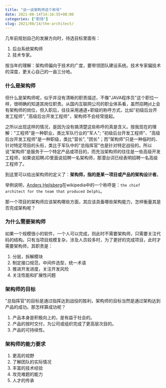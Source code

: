 ```yaml
---
title: "谈一谈架构师这个称号"
date: 2021-08-14T14:16:55+08:00
categories: ["职场"]
slug: 2021/08/14/the-architect/
---
```


几年前规划自己的发展方向时，待选目标里面有：

1. 后台系统架构师 
2. 技术专家。

按当年的理解：架构师偏向于技术的广度，要带领团队建设系统。技术专家偏技术的深度，更关心自己的一亩三分地。

### 什么是架构师

但什么是架构师呢，似乎并没有清晰的职责描述，不像"JAVA程序员"这个职位一样，很明确的知道其岗位职责。从国内互联网公司的职业体系看，虽然招聘jd上会有架构师的岗位，但入职后，往往采用通道+职级的称呼方式，比如"初级后台开发工程师", "高级后台开发工程师"，架构师不会经常提起。

之所以出现这样的情况，是因为没有搞清楚这些称呼的真是含义。按我现在的理解："工程师"是一种职业，类比军队行业的"军人"; "初级后台开发工程师"、"高级后台开发工程师"是一种职级，类比"营长", "团长"；而"架构师"只是一种临时的、针对特定项目的头衔，类比于军队中的"总指挥官"也是针对特定战役的。所以说"架构师"是服务于一个特定产品或项目的，而充当架构师的往往是一些高级开发工程师，如果说招聘JD里面说招聘一名架构师，那潜台词已经表明招聘一名高级工程师了。

到这里可以给出架构师的定义了：**架构师，指的是某一项目或产品的架构设计者**。

举例说明，[Anders Hejlsberg][1]在wikipedia中的一个称呼是：`the chief architect for the team that produced Delphi`。

那一个项目的架构师应该架构哪些方面，其应该具备哪些架构能力，怎样衡量其是否完成架构呢？

### 为什么需要架构师

如果一个规模很小的软件，一个人可以完成，则此时不需要架构师，只需要关注代码的结构。只有当项目规模复杂，涉及人员较多时，为了更好的完成项目，此时才需要架构师，其职责是：

1. 分层，拆解模块
2. 制定接口规范，中间件选型，统一术语
3. 推进开发进度，关注开发风险
4. 关注性能和扩展性问题


### 架构师的目标

"总指挥官"的目标是通过指挥达到战役的胜利，架构师的目标当然是通过架构达到产品的成功。那怎样算成功呢？

1. 产品本身是积极向上的，是有益于社会的。
2. 产品的按时交付，为公司或组织完成了更高层次目的。
3. 产品的可持续性。

### 架构师的能力要求

1. 更高的视野 
2. 了解团队的实际情况
3. 丰富的技术经验
4. 攻克难题的能力
5. 人才的传承

[1]: https://en.wikipedia.org/wiki/Anders_Hejlsberg